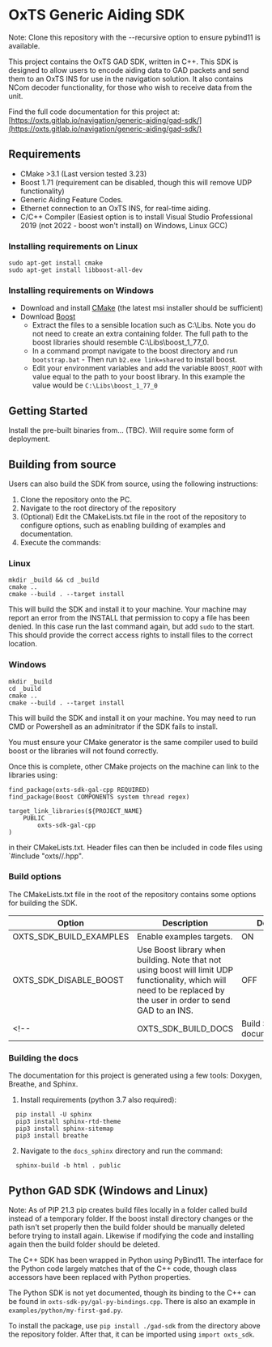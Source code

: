 # OxTS Generic Aiding SDK

Note: Clone this repository with the --recursive option to ensure pybind11 is available. 

This project contains the OxTS GAD SDK, written in C++. This SDK is designed to allow users to encode aiding data to GAD packets and send them to an OxTS INS for use in the navigation solution. It also contains NCom decoder functionality, for those who wish to receive data from the unit.

Find the full code documentation for this project at: [https://oxts.gitlab.io/navigation/generic-aiding/gad-sdk/](https://oxts.gitlab.io/navigation/generic-aiding/gad-sdk/)

## Requirements

- CMake >3.1 (Last version tested 3.23)
- Boost 1.71 (requirement can be disabled, though this will remove UDP functionality)
- Generic Aiding Feature Codes.
- Ethernet connection to an OxTS INS, for real-time aiding.
- C/C++ Compiler (Easiest option is to install Visual Studio Professional 2019 (not 2022 - boost won't install) on Windows, Linux GCC)

### Installing requirements on Linux

```
sudo apt-get install cmake
sudo apt-get install libboost-all-dev
```

### Installing requirements on Windows 

- Download and install [CMake](https://cmake.org/download/) (the latest msi installer should be sufficient)
- Download [Boost](https://www.boost.org/users/download/)
  - Extract the files to a sensible location such as C:\Libs. Note you do not need to create an extra containing folder. The full path to the boost libraries should resemble C:\Libs\boost_1_77_0.
  - In a command prompt navigate to the boost directory and run ``` bootstrap.bat ``` - Then run ```b2.exe link=shared``` to install boost.
  - Edit your environment variables and add the variable ```BOOST_ROOT``` with value equal to the path to your boost library. In this example the value would be ```C:\Libs\boost_1_77_0```

## Getting Started

Install the pre-built binaries from... (TBC). Will require some form of deployment.

## Building from source

Users can also build the SDK from source, using the following instructions:

1. Clone the repository onto the PC.
2. Navigate to the root directory of the repository
3. (Optional) Edit the CMakeLists.txt file in the root of the repository to 
   configure options, such as enabling building of examples and documentation.
4. Execute the commands:

### Linux
```
mkdir _build && cd _build 
cmake ..
cmake --build . --target install
```
This will build the SDK and install it to your machine. Your machine may report an error from the INSTALL that permission to copy a file has been denied. In this case run the last command again, but add `sudo` to the start. This should provide the correct access rights to install files to the correct location. 

### Windows
```
mkdir _build
cd _build
cmake ..
cmake --build . --target install
```
This will build the SDK and install it on your machine. You may need to run CMD or Powershell as an adminitrator if the SDK fails to install.

You must ensure your CMake generator is the same compiler used to build boost or the libraries will not found correctly.


Once this is complete, other CMake projects on the machine can link to the libraries using:

```
find_package(oxts-sdk-gal-cpp REQUIRED)
find_package(Boost COMPONENTS system thread regex)

target_link_libraries(${PROJECT_NAME} 
    PUBLIC
        oxts-sdk-gal-cpp
)
```
in their CMakeLists.txt. 
Header files can then be included in code files using 
`#include "oxts/<oxts-sdk-module>/<filename>.hpp".

### Build options

The CMakeLists.txt file in the root of the repository contains some options for building the SDK.

| Option | Description | Default |
|-------------|---------------|----|
|OXTS_SDK_BUILD_EXAMPLES|Enable examples targets.| ON |
|OXTS_SDK_DISABLE_BOOST|Use Boost library when building. Note that not using boost will limit UDP functionality, which will need to be replaced by the user in order to send GAD to an INS.| OFF |
<!-- |OXTS_SDK_BUILD_DOCS|Build SDK documentation.| OFF | -->

### Building the docs

The documentation for this project is generated using a few tools: Doxygen, Breathe, and Sphinx. 

1. Install requirements (python 3.7 also required):
```
  pip install -U sphinx
  pip3 install sphinx-rtd-theme
  pip3 install sphinx-sitemap
  pip3 install breathe

```
2. Navigate to the `docs_sphinx` directory and run the command:
```
  sphinx-build -b html . public
```


## Python GAD SDK (Windows and Linux)

Note: As of PIP 21.3 pip creates build files locally in a folder called build instead of a temporary folder. If the boost install directory changes or the path isn't set properly then the build folder should be manually deleted before trying to install again. Likewise if modifying the code and installing again then the build folder should be deleted.  

The C++ SDK has been wrapped in Python using PyBind11. The interface for the Python code largely matches that of the C++ code, though class accessors have been replaced with Python properties.

The Python SDK is not yet  documented, though its binding to the C++ can be found in `oxts-sdk-py/gal-py-bindings.cpp`. There is also an example in `examples/python/my-first-gad.py`.

To install the package, use `pip install ./gad-sdk` from the directory above the repository folder. After that, it can be imported using `import oxts_sdk`.


